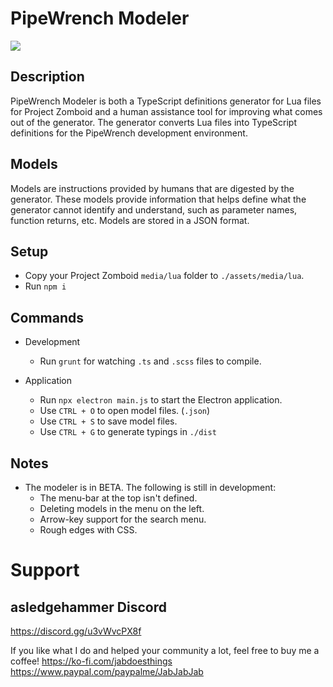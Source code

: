 # PipeWrench Modeler

![](https://i.imgur.com/2xabg5L.png)

## Description
PipeWrench Modeler is both a TypeScript definitions generator for Lua files for Project Zomboid and a human assistance tool for improving what comes out of the generator. The generator converts Lua files into TypeScript definitions for the PipeWrench development environment.

## Models
Models are instructions provided by humans that are digested by the generator. These models provide information that helps define what the generator cannot identify and understand, such as parameter names, function returns, etc. Models are stored in a JSON format.

## Setup
- Copy your Project Zomboid `media/lua` folder to `./assets/media/lua`.
- Run `npm i`

## Commands

- Development
  - Run `grunt` for watching `.ts` and `.scss` files to compile.

- Application
  - Run `npx electron main.js` to start the Electron application.
  - Use `CTRL + O` to open model files. (`.json`)
  - Use `CTRL + S` to save model files.
  - Use `CTRL + G` to generate typings in `./dist`

## Notes
- The modeler is in BETA. The following is still in development:
  - The menu-bar at the top isn't defined.
  - Deleting models in the menu on the left.
  - Arrow-key support for the search menu.
  - Rough edges with CSS.

# Support

## asledgehammer Discord
https://discord.gg/u3vWvcPX8f

If you like what I do and helped your community a lot, feel free to buy me a coffee!
https://ko-fi.com/jabdoesthings
https://www.paypal.com/paypalme/JabJabJab

